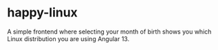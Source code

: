 # happy-linux
A simple frontend where selecting your month of birth shows you which Linux distribution you are using Angular 13.

